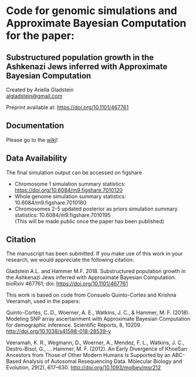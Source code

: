 # Code for genomic simulations and Approximate Bayesian Computation for the paper: 
## Substructured population growth in the Ashkenazi Jews inferred with Approximate Bayesian Computation
Created by Ariella Gladstein  
algladstein@gmail.com

Preprint available at: https://doi.org/10.1101/467761

## Documentation
Please go to the [wiki](https://github.com/agladstein/AJ_ABC/wiki)!

## Data Availability

The final simulation output can be accessed on figshare 
 - Chromosome 1 simulation summary statistics: https://doi.org/10.6084/m9.figshare.7010120  
 - Whole genome simulation summary statistics: 10.6084/m9.figshare.7010180
 - Chromosomes 2-5 updated posterior as priors simulation summary statistics: 10.6084/m9.figshare.7010195  
(This will be made public once the paper has been published)

## Citation
The manuscript has been submitted. If you make use of this work in your research, we would appreciate the following citation:

Gladstein A.L. and Hammer M.F. 2018. Substructured population growth in the Ashkenazi Jews inferred with Approximate Bayesian Computation. bioRxiv 467761; doi: https://doi.org/10.1101/467761


This work is based on code from Consuelo Quinto-Cortes and Krishna Veeramah, used in the papers:  

Quinto-Cortés, C. D., Woerner, A. E., Watkins, J. C., & Hammer, M. F. (2018). Modeling SNP array ascertainment with Approximate Bayesian Computation for demographic inference. Scientific Reports, 8, 10209. http://doi.org/10.1038/s41598-018-28539-y  

Veeramah, K. R., Wegmann, D., Woerner, A., Mendez, F. L., Watkins, J. C., Destro-Bisol, G., … Hammer, M. F. (2012). An Early Divergence of KhoeSan Ancestors from Those of Other Modern Humans Is Supported by an ABC-Based Analysis of Autosomal Resequencing Data. Molecular Biology and Evolution, 29(2), 617–630. http://doi.org/10.1093/molbev/msr212
